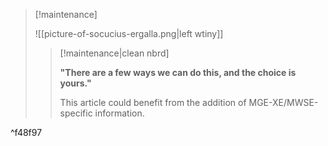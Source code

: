 > [!maintenance] 
> 
> ![[picture-of-socucius-ergalla.png|left wtiny]]
> 
> > [!maintenance|clean nbrd]
> > 
> > **"There are a few ways we can do this, and the choice is yours."**
> > 
> > This article could benefit from the addition of MGE-XE/MWSE-specific information.

^f48f97
